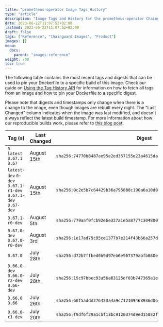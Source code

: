 ```yaml
---
title: "prometheus-operator Image Tags History"
type: "article"
description: "Image Tags and History for the prometheus-operator Chainguard Image"
date: 2023-06-22T11:07:52+02:00
lastmod: 2023-06-22T11:07:52+02:00
draft: false
tags: ["Reference", "Chainguard Images", "Product"]
images: []
menu:
  docs:
    parent: "images-reference"
weight: 700
toc: true
---
```


The following table contains the most recent tags and digests that can be used to pin your Dockerfile to a specific build of this image. Check our guide on [Using the Tag History API](/chainguard/chainguard-images/using-the-tag-history-api/) for information on how to fetch all tags from an image and how to pin your Dockerfile to a specific digest.

Please note that digests and timestamps only change when there is a change to the image, even though images are rebuilt every night. The "Last Changed" column indicates when the image was last modified, and doesn't always reflect the latest build timestamp. For more information about how our reproducible builds work, please refer to [this blog post](https://www.chainguard.dev/unchained/reproducing-chainguards-reproducible-image-builds).

| Tag (s)                                                       | Last Changed | Digest                                                                    |
|---------------------------------------------------------------|--------------|---------------------------------------------------------------------------|
|  `0` `latest` `0.67.1` `0.67`                                 | August 15th  | `sha256:74770b8487ae95e2ed357155e23a4615da0c1d8ad807e849a011dbe434674194` |
|  `latest-dev` `0-dev` `0.67.1-r1-dev` `0.67.1-dev` `0.67-dev` | August 15th  | `sha256:0c2e5b7c64429b36a795888c190a6a10d0f42f4733284b682ca5535fb0048f1d` |
|  `0.67.1-r0-dev`                                              | August 5th   | `sha256:779aaf0fcb92ebe327a1e5a8777c30480021f7004659c19ec94ab0bba9c8d19d` |
|  `0.67.0-dev` `0.67.0-r0-dev`                                 | August 3rd   | `sha256:1e17ad79c95ce1377b7e314f43b66a257dadaac1e1a39756c398a625aac0732f` |
|  `0.67.0`                                                     | July 28th    | `sha256:d72b7ffbed0b9d97eb6e967379abfb680e3be74f78b21b01e668abdbaf51c803` |
|  `0.66.0-dev` `0.66.0-r2-dev` `0.66-dev`                      | July 28th    | `sha256:19c97bbec93a56a83125df03b747365a1e67cb58241ca1ce9c9a6d7d7c2d9bff` |
|  `0.66.0` `0.66`                                              | July 26th    | `sha256:60f5addd276423a4a9c712109463936d067bcc515d3c7091e67800d1d1876387` |
|  `0.66.0-r1-dev`                                              | July 20th    | `sha256:f9df6f29a1cbf13bc9120374d9ed15032febfb2970025eae299e46b76cfae592` |
